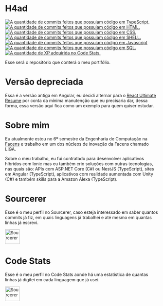 # H4ad
<a href="https://sourcerer.io/h4ad"><img src="https://img.shields.io/badge/TypeScript-1455%20commits-orange.svg" alt="A quantidade de commits feitos que possuiam código em TypeScript."></a>
<a href="https://sourcerer.io/h4ad"><img src="https://img.shields.io/badge/HTML-1219%20commits-orange.svg" alt="A quantidade de commits feitos que possuiam código em HTML."></a>
<a href="https://sourcerer.io/h4ad"><img src="https://img.shields.io/badge/CSS-1184%20commits-orange.svg" alt="A quantidade de commits feitos que possuiam código em CSS."></a>
<a href="https://sourcerer.io/h4ad"><img src="https://img.shields.io/badge/Shell-489%20commits-orange.svg" alt="A quantidade de commits feitos que possuiam código em SHELL."></a>
<a href="https://sourcerer.io/h4ad"><img src="https://img.shields.io/badge/JavaScript-245%20commits-orange.svg" alt="A quantidade de commits feitos que possuiam código em Javascript"></a>
<a href="https://sourcerer.io/h4ad"><img src="https://img.shields.io/badge/SQL-39%20commits-orange.svg" alt="A quantidade de commits feitos que possuiam código em SQL."></a>
<a href="https://codestats.net/users/H4ad"><img src="https://img.shields.io/badge/dynamic/json?color=success&label=Code%20Stats&query=total_xp&suffix=%20XP&url=https%3A%2F%2Fcodestats.net%2Fapi%2Fusers%2Fh4ad" alt="A quantidade de XP adquirida no Code Stats."></a>

Esse será o repositório que conterá o meu portifólio.

# Versão depreciada

Essa é a versão antiga em Angular, eu decidi alternar para o [React Ultimate Resume](https://github.com/welovedevs/react-ultimate-resume) por conta da mínima manutenção que eu precisaria dar, dessa forma, essa versão aqui fica como um exemplo para quem quiser estudar.

# Sobre mim

Eu atualmente estou no 6º semestre da Engenharia de Computação na [Facens](https://facens.br/home) e trabalho em um dos núcleos de inovação da Facens chamado LIGA.

Sobre o meu trabalho, eu fui contratado para desenvolver aplicativos
híbridos com Ionic mas eu também crio soluções com outras tecnologias,
nas quais são: APIs com ASP.NET Core (C#) ou NestJS (TypeScript), sites
em Angular (TypeScript), aplicativos com realidade aumentada com Unity
(C#) e também skills para a Amazon Alexa (TypeScript).

# Sourcerer

Esse é o meu perfil no Sourcerer, caso esteja interessado em saber quantos commits já fiz, em quais linguagens já trabalhei e até mesmo em quantas linhas já escrevi.

<a href="https://sourcerer.io/h4ad"><img src="https://sourcerer.io/icons/logo-sharing.svg" height="48px" alt="Sourcerer"></a>

# Code Stats

Esse é o meu perfil no Code Stats aonde há uma estatistica de quantas linhas já digitei em cada linguagem que já usei.

<a href="https://codestats.net/users/H4ad"><img src="https://avatars3.githubusercontent.com/u/12551007?v=4" height="48px" alt="Sourcerer"></a>
